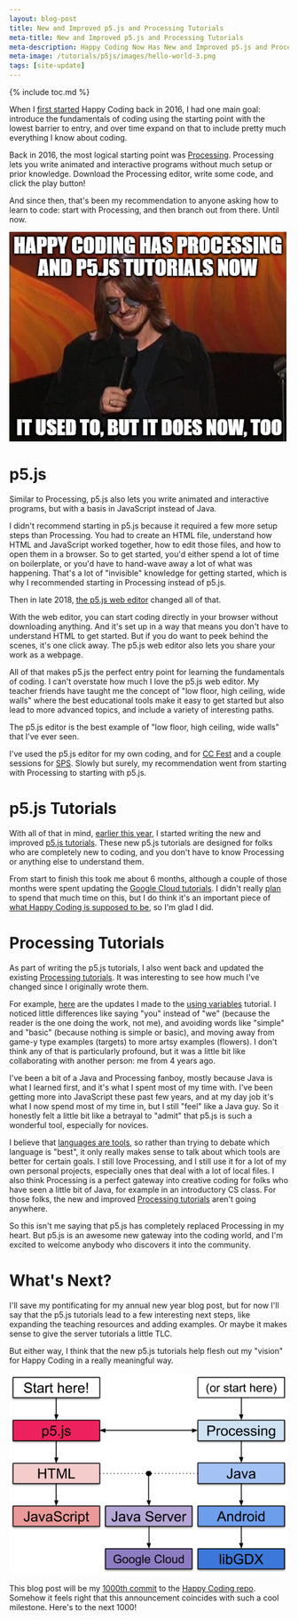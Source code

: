 ```yaml
---
layout: blog-post
title: New and Improved p5.js and Processing Tutorials
meta-title: New and Improved p5.js and Processing Tutorials
meta-description: Happy Coding Now Has New and Improved p5.js and Processing Tutorials
meta-image: /tutorials/p5js/images/hello-world-3.png
tags: [site-update]
---
```


{% include toc.md %}

When I [first started](/blog/hello-world) Happy Coding back in 2016, I had one main goal: introduce the fundamentals of coding using the starting point with the lowest barrier to entry, and over time expand on that to include pretty much everything I know about coding.

Back in 2016, the most logical starting point was [Processing](/tutorials/processing). Processing lets you write animated and interactive programs without much setup or prior knowledge. Download the Processing editor, write some code, and click the play button!

And since then, that's been my recommendation to anyone asking how to learn to code: start with Processing, and then branch out from there. Until now.

![Mitch Hedberg](/blog/images/p5js-tutorials/mitch.png)

# p5.js

Similar to Processing, p5.js also lets you write animated and interactive programs, but with a basis in JavaScript instead of Java.

I didn't recommend starting in p5.js because it required a few more setup steps than Processing. You had to create an HTML file, understand how HTML and JavaScript worked together, how to edit those files, and how to open them in a browser. So to get started, you'd either spend a lot of time on boilerplate, or you'd have to hand-wave away a lot of what was happening. That's a lot of "invisible" knowledge for getting started, which is why I recommended starting in Processing instead of p5.js.

Then in late 2018, [the p5.js web editor](https://medium.com/processing-foundation/hello-p5-js-web-editor-b90b902b74cf) changed all of that.

With the web editor, you can start coding directly in your browser without downloading anything. And it's set up in a way that means you don't have to understand HTML to get started. But if you do want to peek behind the scenes, it's one click away. The p5.js web editor also lets you share your work as a webpage.

All of that makes p5.js the perfect entry point for learning the fundamentals of coding. I can't overstate how much I love the p5.js web editor. My teacher friends have taught me the concept of "low floor, high ceiling, wide walls" where the best educational tools make it easy to get started but also lead to more advanced topics, and include a variety of interesting paths.

The p5.js editor is the best example of "low floor, high ceiling, wide walls" that I've ever seen.

I've used the p5.js editor for my own coding, and for [CC Fest](http://ccfest.rocks/) and a couple sessions for [SPS](https://buildyourfuture.withgoogle.com/programs/softwareproductsprint/). Slowly but surely, my recommendation went from starting with Processing to starting with p5.js.

# p5.js Tutorials

With all of that in mind, [earlier this year](https://twitter.com/KevinAWorkman/status/1257507624972546048), I started writing the new and improved [p5.js tutorials](/tutorials/p5js). These new p5.js tutorials are designed for folks who are completely new to coding, and you don't have to know Processing or anything else to understand them.

From start to finish this took me about 6 months, although a couple of those months were spent updating the [Google Cloud tutorials](https://happycoding.io/blog/google-cloud-java-11). I didn't really [plan](/blog/happy-new-year-2020) to spend that much time on this, but I do think it's an important piece of [what Happy Coding is supposed to be](/blog/what-is-happy-coding), so I'm glad I did.

# Processing Tutorials

As part of writing the p5.js tutorials, I also went back and updated the existing [Processing tutorials](/tutorials/processing). It was interesting to see how much I've changed since I originally wrote them.

For example, [here](https://github.com/KevinWorkman/HappyCoding/commit/d674c7bf1e40ba81d6b1309346ded35087d2d338) are the updates I made to the [using variables](/tutorials/processing/using-variables) tutorial. I noticed little differences like saying "you" instead of "we" (because the reader is the one doing the work, not me), and avoiding words like "simple" and "basic" (because nothing is simple or basic), and moving away from game-y type examples (targets) to more artsy examples (flowers). I don't think any of that is particularly profound, but it was a little bit like collaborating with another person: me from 4 years ago.

I've been a bit of a Java and Processing fanboy, mostly because Java is what I learned first, and it's what I spent most of my time with. I've been getting more into JavaScript these past few years, and at my day job it's what I now spend most of my time in, but I still "feel" like a Java guy. So it honestly felt a little bit like a betrayal to "admit" that p5.js is such a wonderful tool, especially for novices.

I believe that [languages are tools](/tutorials/p5js/which-processing), so rather than trying to debate which language is "best", it only really makes sense to talk about which tools are better for certain goals. I still love Processing, and I still use it for a lot of my own personal projects, especially ones that deal with a lot of local files. I also think Processing is a perfect gateway into creative coding for folks who have seen a little bit of Java, for example in an introductory CS class. For those folks, the new and improved [Processing tutorials](/tutorials/processing) aren't going anywhere.

So this isn't me saying that p5.js has completely replaced Processing in my heart. But p5.js is an awesome new gateway into the coding world, and I'm excited to welcome anybody who discovers it into the community.

# What's Next?

I'll save my pontificating for my annual new year blog post, but for now I'll say that the p5.js tutorials lead to a few interesting next steps, like expanding the teaching resources and adding examples. Or maybe it makes sense to give the server tutorials a little TLC.

But either way, I think that the new p5.js tutorials help flesh out my "vision" for Happy Coding in a really meaningful way.

![tutorial path](/tutorials/images/tutorial-path.png)

This blog post will be my [1000th commit](https://github.com/KevinWorkman/HappyCoding/commit/7d9444b2df8e9a1720fc6458a210384a1c7573ee) to the [Happy Coding repo](https://github.com/KevinWorkman/HappyCoding). Somehow it feels right that this announcement coincides with such a cool milestone. Here's to the next 1000!